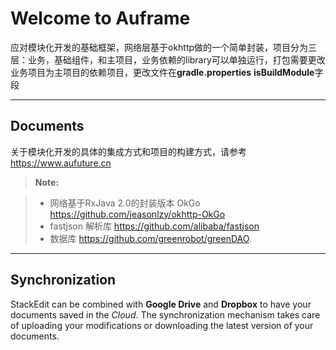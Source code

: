Welcome to Auframe
===================


应对模块化开发的基础框架，网络层基于okhttp做的一个简单封装，项目分为三层：业务，基础组件，和主项目，业务依赖的library可以单独运行，打包需要更改业务项目为主项目的依赖项目，更改文件在**gradle.properties** **isBuildModule**字段

----------


Documents
-------------

关于模块化开发的具体的集成方式和项目的构建方式，请参考 https://www.aufuture.cn

> **Note:**

> - 网络基于RxJava 2.0的封装版本 OkGo https://github.com/jeasonlzy/okhttp-OkGo
> - fastjson 解析库  https://github.com/alibaba/fastjson
> - 数据库 https://github.com/greenrobot/greenDAO.


----------


Synchronization
-------------------

StackEdit can be combined with <i class="icon-provider-gdrive"></i> **Google Drive** and <i class="icon-provider-dropbox"></i> **Dropbox** to have your documents saved in the *Cloud*. The synchronization mechanism takes care of uploading your modifications or downloading the latest version of your documents.

